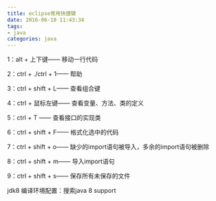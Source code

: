 ```yaml
---
title: eclipse常用快捷键
date: 2016-06-10 11:43:34
tags:
- java
categories: java
---
```


1：alt + 上下键—— 移动一行代码

2：ctrl + ./ctrl + 1—— 帮助

3：ctrl + shift + L—— 查看组合键

4：ctrl + 鼠标左键—— 查看变量、方法、类的定义

5：ctrl + T —— 查看接口的实现类

6：ctrl + shift + F—— 格式化选中的代码

7：ctrl + shift + o—— 缺少的import语句被导入，多余的import语句被删除

8：ctrl + shift + m—— 导入import语句

9：ctrl + shift + s—— 保存所有未保存的文件

jdk8 编译环境配置：搜索java 8 support
